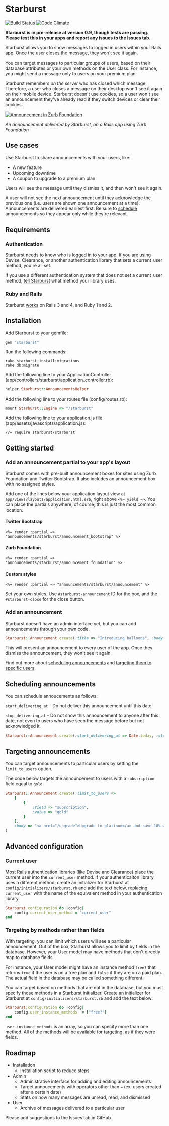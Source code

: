 # Starburst

[![Build Status](https://secure.travis-ci.org/csm123/starburst.svg?branch=master)](http://travis-ci.org/csm123/starburst)
[![Code Climate](https://codeclimate.com/github/csm123/starburst/badges/gpa.svg)](https://codeclimate.com/github/csm123/starburst)

**Starburst is in pre-release at version 0.9, though tests are passing. Please test this in your apps and report any issues to the Issues tab.**

Starburst allows you to show messages to logged in users within your Rails app. Once the user closes the message, they won't see it again.

You can target messages to particular groups of users, based on their database attributes or your own methods on the User class. For instance, you might send a message only to users on your premium plan.

Starburst remembers _on the server_ who has closed which message. Therefore, a user who closes a message on their desktop won't see it again on their mobile device. Starburst doesn't use cookies, so a user won't see an announcement they've already read if they switch devices or clear their cookies.

[![Announcement in Zurb Foundation](http://aspiringwebdev.com/wp-content/uploads/2014/10/starburst-foundation.png)](#)

_An announcement delivered by Starburst, on a Rails app using Zurb Foundation_

## Use cases

Use Starburst to share announcements with your users, like:

- A new feature
- Upcoming downtime
- A coupon to upgrade to a premium plan

Users will see the message until they dismiss it, and then won't see it again.

A user will not see the next announcement until they acknowledge the previous one (i.e. users are shown one announcement at a time). Announcements are delivered earliest first. Be sure to [schedule](#scheduling) announcements so they appear only while they're relevant.

## Requirements

### Authentication
Starburst needs to know who is logged in to your app. If you are using Devise, Clearance, or another authentication library that sets a current\_user method, you're all set.

If you use a different authentication system that does not set a current\_user method, [tell Starburst](#current_user) what method your library uses.

### Ruby and Rails

Starburst [works](https://secure.travis-ci.org/csm123/starburst) on Rails 3 and 4, and Ruby 1 and 2.

## Installation

Add Starburst to your gemfile:

```ruby
gem "starburst"
```

Run the following commands:

```
rake starburst:install:migrations
rake db:migrate
```

Add the following line to your ApplicationController (app/controllers/starburst/application_controller.rb):

```ruby
helper Starburst::AnnouncementsHelper
```

Add the following line to your routes file (config/routes.rb):

```ruby
mount Starburst::Engine => "/starburst"
```

Add the following line to your application.js file (app/assets/javascripts/application.js):

```
//= require starburst/starburst
```

## Getting started

### Add an announcement partial to your app's layout

Starburst comes with pre-built announcement boxes for sites using Zurb Foundation and Twitter Bootstrap. It also includes an announcement box with no assigned styles.

Add one of the lines below your application layout view at `app/views/layouts/application.html.erb`, right above `<%= yield =>`. You can place the partials anywhere, of course; this is just the most common location.

#### Twitter Bootstrap

```erb
<%= render :partial => "announcements/starburst/announcement_bootstrap" %>
```

#### Zurb Foundation

```erb
<%= render :partial => "announcements/starburst/announcement_foundation" %>
```

#### Custom styles

```erb
<%= render :partial => "announcements/starburst/announcement" %>
```

Set your own styles. Use `#starburst-announcement` ID for the box, and the `#starburst-close` for the close button.

### Add an announcement

Starburst doesn't have an admin interface yet, but you can add announcements through your own code.

```ruby
Starburst::Announcement.create(:title => "Introducing balloons", :body => "Our app now features lots of balloons! Enjoy!")
```

This will present an announcement to every user of the app. Once they dismiss the announcement, they won't see it again.

Find out more about [scheduling announcements](#scheduling) and [targeting them to specific users](#targeting).

<a name="scheduling"></a>
## Scheduling announcements 

You can schedule annoucements as follows:

`start_delivering_at` - Do not deliver this announcement until this date.

`stop_delivering_at` - Do not show this announcement to anyone after this date, not even to users who have seen the message before but not acknowledged it.

```ruby
Starburst::Announcement.create(:start_delivering_at => Date.today, :stop_delivering_at => Date.today + 10.days)
```

<a name="targeting"></a>
## Targeting announcements

You can target announcements to particular users by setting the `limit_to_users` option.

The code below targets the announcement to users with a `subscription` field equal to `gold`.

```ruby
Starburst::Announcement.create(:limit_to_users => 
	[
		{
			:field => "subscription",
			:value => "gold"
		}
	],
	:body => '<a href="/upgrade">Upgrade to platinum</a> and save 10% with coupon code XYZ!'
)
```

## Advanced configuration

<a name="current_user"></a>
### Current user

Most Rails authentication libraries (like Devise and Clearance) place the current user into the `current_user` method. If your authenticaiton library uses a different method, create an initializer for Starburst at `config/initializers/starburst.rb` and add the text below, replacing `current_user` with the name of the equivalent method in your authentication library.

```ruby
Starburst.configuration do |config|
	config.current_user_method = "current_user"
end
```

### Targeting by methods rather than fields

With targeting, you can limit which users will see a particular announcement. Out of the box, Starburst allows you to limit by fields in the database. However, your User model may have methods that don't directly map to database fields.

For instance, your User model might have an instance method `free?` that returns `true` if the user is on a free plan and `false` if they are on a paid plan. The actual field in the database may be called something different.

You can target based on methods that are not in the database, but you must specify those methods in a Starburst initializer. Create an initializer for Starburst at `config/initializers/starburst.rb` and add the text below:

```ruby
Starburst.configuration do |config|
	config.user_instance_methods  = ["free?"]
end
```

`user_instance_methods` is an array, so you can specify more than one method. All of the methods will be available for [targeting](#targeting), as if they were fields.

## Roadmap

* Installation
  * Installation script to reduce steps
* Admin
  * Administrative interface for adding and editing announcements
  * Target annoucements with operators other than `=` (ex. users created after a certain date)
  * Stats on how many messages are unread, read, and dismissed
* User
  * Archive of messages delivered to a particular user

Please add suggestions to the Issues tab in GitHub.
